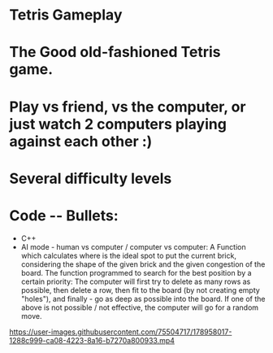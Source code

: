# Tetris Gameplay
# The Good old-fashioned Tetris game. 
# Play vs friend, vs the computer, or just watch 2 computers playing against each other :)
# Several difficulty levels
# Code -- Bullets:
* C++
* AI mode - human vs computer / computer vs computer: A Function which calculates where is the ideal spot to put the current brick, 
considering the shape of the given brick and the given congestion of the board.
The function programmed to search for the best position by a certain priority: The computer will first try to delete as many rows as possible,
then delete a row, then fit to the board (by not creating empty "holes"), 
and finally - go as deep as possible into the board. If one of the above is not possible / not effective, the computer will go for a random move.



https://user-images.githubusercontent.com/75504717/178958017-1288c999-ca08-4223-8a16-b7270a800933.mp4

